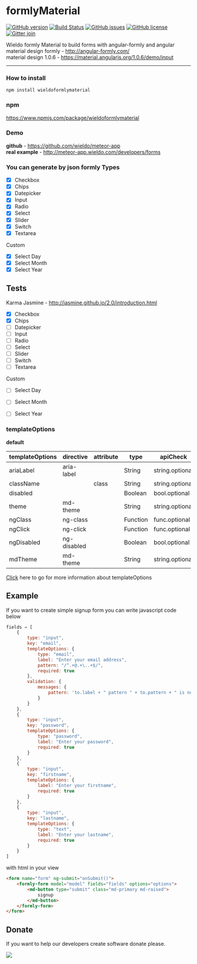 
# formlyMaterial

[![GitHub version](https://badge.fury.io/gh/wieldo%2FformlyMaterial.svg)](https://badge.fury.io/gh/wieldo%2FformlyMaterial)
[![Build Status](https://travis-ci.org/wieldo/formlyMaterial.svg?branch=master)](https://travis-ci.org/wieldo/formlyMaterial)
[![GitHub issues](https://img.shields.io/github/issues/wieldo/formlyMaterial.svg)](https://github.com/wieldo/formlyMaterial/issues)
[![GitHub license](https://img.shields.io/badge/license-MIT-blue.svg)](https://raw.githubusercontent.com/wieldo/formlyMaterial/master/LICENSE)
[![Gitter join](https://img.shields.io/gitter/room/nwjs/nw.js.svg)](https://gitter.im/wieldo/formly-material)

Wieldo formly Material to build forms with angular-formly and angular material design
formly - http://angular-formly.com/  
material design 1.0.6 - https://material.angularjs.org/1.0.6/demo/input

---

### How to install
```
npm install wieldoformlymaterial
```

### npm
https://www.npmjs.com/package/wieldoformlymaterial


### Demo
**github** - https://github.com/wieldo/meteor-app   
**real example** - http://meteor-app.wieldo.com/developers/forms


### You can generate by json formly Types
- [x] Checkbox
- [x] Chips
- [x] Datepicker
- [x] Input
- [x] Radio
- [x] Select
- [x] Slider
- [x] Switch
- [x] Textarea

Custom
- [x] Select Day
- [x] Select Month
- [x] Select Year

## Tests
Karma Jasmine - http://jasmine.github.io/2.0/introduction.html
- [x] Checkbox
- [x] Chips
- [ ] Datepicker
- [ ] Input
- [ ] Radio
- [ ] Select
- [ ] Slider
- [ ] Switch
- [ ] Textarea

Custom
- [ ] Select Day
- [ ] Select Month
- [ ] Select Year


### templateOptions
**default**

templateOptions | directive | attribute | type | apiCheck
--------------- | --------- | --------- | ---- |--------
 ariaLabel | aria-label || String |string.optional
className | |class | String |string.optional
 disabled | || Boolean |bool.optional
 theme | md-theme || String |string.optional
 ngClass | ng-class || Function |func.optional
 ngClick | ng-click || Function |func.optional
 ngDisabled | ng-disabled || Boolean |bool.optional
 mdTheme | md-theme || String |string.optional

[Click](https://github.com/wieldo/formlyMaterial/blob/master/HELP.md) here to go for more information about templateOptions

## Example
If you want to create simple signup form you can write javascript code below
~~~javascript
fields = [
    {
        type: "input",
        key: "email",
        templateOptions: {
            type: "email",
            label: "Enter your email address",
            pattern: "/^.+@.+\..+$/",
            required: true
        },
        validation: {
            messages: {
                pattern: 'to.label + " pattern " + to.pattern + " is not correct"'
            }
        }
    },
    {
        type: "input",
        key: "password",
        templateOptions: {
            type: "password",
            label: "Enter your password",
            required: true
        }
    },
    {
        type: "input",
        key: "firstname",
        templateOptions: {
            label: "Enter your firstname",
            required: true
        }
    },
    {
        type: "input",
        key: "lastname",
        templateOptions: {
            type: "text",
            label: "Enter your lastname",
            required: true
        }
    }
]
~~~

with html in your view
~~~html
<form name="form" ng-submit="onSubmit()">
    <formly-form model="model" fields="fields" options="options">
        <md-button type="submit" class="md-primary md-raised">
            signup
        </md-button>
    </formly-form>
</form>
~~~



## Donate
If you want to help our developers create software donate please.  

[![](https://www.paypalobjects.com/en_US/i/btn/btn_donateCC_LG.gif)](https://www.paypal.com/cgi-bin/webscr?cmd=_s-xclick&hosted_button_id=V98VLPSG6NQA6)
